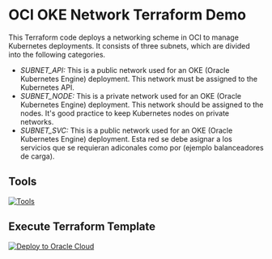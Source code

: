 # OCI OKE Network Terraform Demo
This Terraform code deploys a networking scheme in OCI to manage Kubernetes deployments. It consists of three subnets, which are divided into the following categories.

- *SUBNET_API:* This is a public network used for an OKE (Oracle Kubernetes Engine) deployment. This network must be assigned to the Kubernetes API.
- *SUBNET_NODE:* This is a private network used for an OKE (Oracle Kubernetes Engine) deployment. This network should be assigned to the nodes. It's good practice to keep Kubernetes nodes on private networks.
- *SUBNET_SVC:* This is a public network used for an OKE (Oracle Kubernetes Engine) deployment. Esta red se debe asignar a los servicios que se requieran adiconales como por (ejemplo balanceadores de carga).

## Tools
[![Tools](https://skillicons.dev/icons?i=github,terraform&theme=dark)](https://registry.terraform.io/providers/oracle/oci/latest/docs)

## Execute Terraform Template
[![Deploy to Oracle Cloud](https://oci-resourcemanager-plugin.plugins.oci.oraclecloud.com/latest/deploy-to-oracle-cloud.svg)](https://cloud.oracle.com/resourcemanager/stacks/create?zipUrl=https://github.com/oci-ht/oci-network-oke-terraform/archive/refs/tags/1.0.zip)